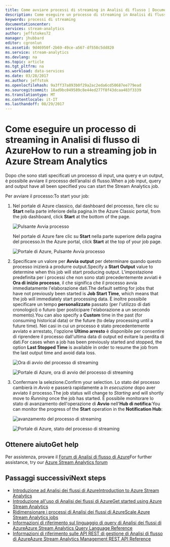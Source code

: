 ```yaml
---
title: Come avviare processi di streaming in Analisi di flusso | Documentazione Microsoft
description: Come eseguire un processo di streaming in Analisi di flusso di Azure | segmento del percorso di apprendimento.
keywords: processi di streaming
documentationcenter: 
services: stream-analytics
author: jeffstokes72
manager: jhubbard
editor: cgronlun
ms.assetid: 9d46950f-2b69-49ce-a567-df558c5dd820
ms.service: stream-analytics
ms.devlang: na
ms.topic: article
ms.tgt_pltfrm: na
ms.workload: data-services
ms.date: 03/28/2017
ms.author: jeffstok
ms.openlocfilehash: 9a3ff37a893b0f29a2ac2eda6cd50687ee779ead
ms.sourcegitcommit: 18ad9bc049589c8e44ed277f8f43dcaa483f3339
ms.translationtype: MT
ms.contentlocale: it-IT
ms.lasthandoff: 08/29/2017
---
```

# <a name="how-to-run-a-streaming-job-in-azure-stream-analytics"></a><span data-ttu-id="0a085-104">Come eseguire un processo di streaming in Analisi di flusso di Azure</span><span class="sxs-lookup"><span data-stu-id="0a085-104">How to run a streaming job in Azure Stream Analytics</span></span>
<span data-ttu-id="0a085-105">Dopo che sono stati specificati un processo di input, una query e un output, è possibile avviare il processo dell’analisi di flusso.</span><span class="sxs-lookup"><span data-stu-id="0a085-105">When a job input, query and output have all been specified you can start the Stream Analytics job.</span></span>

<span data-ttu-id="0a085-106">Per avviare il processo:</span><span class="sxs-lookup"><span data-stu-id="0a085-106">To start your job:</span></span>

1. <span data-ttu-id="0a085-107">Nel portale di Azure classico, dal dashboard del processo, fare clic su **Start** nella parte inferiore della pagina.</span><span class="sxs-lookup"><span data-stu-id="0a085-107">In the Azure Classic portal, from the job dashboard, click **Start** at the bottom of the page.</span></span>
   
   ![Pulsante Avvia processo](./media/stream-analytics-run-a-job/1-stream-analytics-run-a-job.png)  
   
   <span data-ttu-id="0a085-109">Nel portale di Azure fare clic su **Start** nella parte superiore della pagina del processo.</span><span class="sxs-lookup"><span data-stu-id="0a085-109">In the Azure portal, click **Start** at the top of your job page.</span></span>
   
   ![Portale di Azure, Pulsante Avvia processo](./media/stream-analytics-run-a-job/4-stream-analytics-run-a-job.png)  
2. <span data-ttu-id="0a085-111">Specificare un valore per **Avvia output** per determinare quando questo processo inizierà a produrre output.</span><span class="sxs-lookup"><span data-stu-id="0a085-111">Specify a **Start Output** value to determine when this job will start producing output.</span></span> <span data-ttu-id="0a085-112">L'impostazione predefinita per i processi che non sono stati precedentemente avviati è **Ora di inizio processo**, il che significa che il processo avvia immediatamente l'elaborazione dati.</span><span class="sxs-lookup"><span data-stu-id="0a085-112">The default setting for jobs that have not previously been started is **Job Start Time**, which means that the job will immediately start processing data.</span></span> <span data-ttu-id="0a085-113">È inoltre possibile specificare un tempo **personalizzato** passato (per l'utilizzo di dati cronologici) o futuro (per posticipare l'elaborazione a un secondo momento).</span><span class="sxs-lookup"><span data-stu-id="0a085-113">You can also specify a **Custom** time in the past (for consuming historical data) or the future (to delay processing until a future time).</span></span> <span data-ttu-id="0a085-114">Nei casi in cui un processo è stato precedentemente avviato e arrestato, l'opzione **Ultimo arresto** è disponibile per consentire di riprendere il processo dall'ultima data di output ed evitare la perdita di dati.</span><span class="sxs-lookup"><span data-stu-id="0a085-114">For cases when a job has been previously started and stopped, the option **Last Stopped Time** is available in order to resume the job from the last output time and avoid data loss.</span></span>  
   
   ![Ora di avvio del processo di streaming](./media/stream-analytics-run-a-job/2-stream-analytics-run-a-job.png)  
   
   ![Portale di Azure, ora di avvio del processo di streaming](./media/stream-analytics-run-a-job/5-stream-analytics-run-a-job.png)  
3. <span data-ttu-id="0a085-117">Confermare la selezione.</span><span class="sxs-lookup"><span data-stu-id="0a085-117">Confirm your selection.</span></span> <span data-ttu-id="0a085-118">Lo stato del processo cambierà in *Avvio* e passerà rapidamente a *In esecuzione* dopo aver avviato il processo.</span><span class="sxs-lookup"><span data-stu-id="0a085-118">The job status will change to *Starting* and will shortly move to *Running* once the job has started.</span></span> <span data-ttu-id="0a085-119">È possibile monitorare lo stato di avanzamento dell'operazione di **Avvio** nell'**Hub di notifica**:</span><span class="sxs-lookup"><span data-stu-id="0a085-119">You can monitor the progress of the **Start** operation in the **Notification Hub**:</span></span>
   
   ![avanzamento del processo di streaming](./media/stream-analytics-run-a-job/3-stream-analytics-run-a-job.png)  
   
   ![Portale di Azure, stato del processo di streaming](./media/stream-analytics-run-a-job/6-stream-analytics-run-a-job.png)  

## <a name="get-help"></a><span data-ttu-id="0a085-122">Ottenere aiuto</span><span class="sxs-lookup"><span data-stu-id="0a085-122">Get help</span></span>
<span data-ttu-id="0a085-123">Per assistenza, provare il [Forum di Analisi di flusso di Azure](https://social.msdn.microsoft.com/Forums/en-US/home?forum=AzureStreamAnalytics)</span><span class="sxs-lookup"><span data-stu-id="0a085-123">For further assistance, try our [Azure Stream Analytics forum](https://social.msdn.microsoft.com/Forums/en-US/home?forum=AzureStreamAnalytics)</span></span>

## <a name="next-steps"></a><span data-ttu-id="0a085-124">Passaggi successivi</span><span class="sxs-lookup"><span data-stu-id="0a085-124">Next steps</span></span>
* [<span data-ttu-id="0a085-125">Introduzione ad Analisi dei flussi di Azure</span><span class="sxs-lookup"><span data-stu-id="0a085-125">Introduction to Azure Stream Analytics</span></span>](stream-analytics-introduction.md)
* [<span data-ttu-id="0a085-126">Introduzione all'uso di Analisi dei flussi di Azure</span><span class="sxs-lookup"><span data-stu-id="0a085-126">Get started using Azure Stream Analytics</span></span>](stream-analytics-real-time-fraud-detection.md)
* [<span data-ttu-id="0a085-127">Ridimensionare i processi di Analisi dei flussi di Azure</span><span class="sxs-lookup"><span data-stu-id="0a085-127">Scale Azure Stream Analytics jobs</span></span>](stream-analytics-scale-jobs.md)
* [<span data-ttu-id="0a085-128">Informazioni di riferimento sul linguaggio di query di Analisi dei flussi di Azure</span><span class="sxs-lookup"><span data-stu-id="0a085-128">Azure Stream Analytics Query Language Reference</span></span>](https://msdn.microsoft.com/library/azure/dn834998.aspx)
* [<span data-ttu-id="0a085-129">Informazioni di riferimento sulle API REST di gestione di Analisi di flusso di Azure</span><span class="sxs-lookup"><span data-stu-id="0a085-129">Azure Stream Analytics Management REST API Reference</span></span>](https://msdn.microsoft.com/library/azure/dn835031.aspx)

